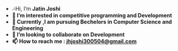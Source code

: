 -  🎶Hi, I’m <b>Jatin Joshi<b> <br>
- 👀 I’m interested in competitive programming and Development<br>
- 🌱 Currently ,I am pursuing Bechelors in Computer Science and Engineering<br>
- 💞️ I’m looking to collaborate on Development<br>
- 📫 How to reach me : jhjoshi300504@gmail.com<br>


